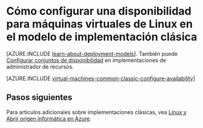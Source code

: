<properties
    pageTitle="Conjuntos de disponibilidad para máquinas virtuales de Linux clásica | Microsoft Azure"
    description="Configurar una disponibilidad para un equipo de virtual Linux nuevo o existente en el modelo de implementación clásica con el portal de Azure y Azure PowerShell."
    services="virtual-machines-linux"
    documentationCenter=""
    authors="cynthn"
    manager="timlt"
    editor=""
    tags="azure-service-management"/>

<tags
    ms.service="virtual-machines-linux"
    ms.workload="infrastructure-services"
    ms.tgt_pltfrm="vm-linux"
    ms.devlang="na"
    ms.topic="article"
    ms.date="07/12/2016"
    ms.author="cynthn"/>

# <a name="how-to-configure-an-availability-set-for-linux-virtual-machines-in-the-classic-deployment-model"></a>Cómo configurar una disponibilidad para máquinas virtuales de Linux en el modelo de implementación clásica

[AZURE.INCLUDE [learn-about-deployment-models](../../includes/learn-about-deployment-models-classic-include.md)]. También puede [Configurar conjuntos de disponibilidad](azure-cli-arm-commands.md#azure-availset-commands-to-manage-your-availability-sets) en implementaciones de administrador de recursos.

[AZURE.INCLUDE [virtual-machines-common-classic-configure-availability](../../includes/virtual-machines-common-classic-configure-availability.md)]


## <a name="next-steps"></a>Pasos siguientes 

Para artículos adicionales sobre implementaciones clásicas, vea [Linux y Abrir origen informática en Azure](virtual-machines-linux-opensource-links.md).